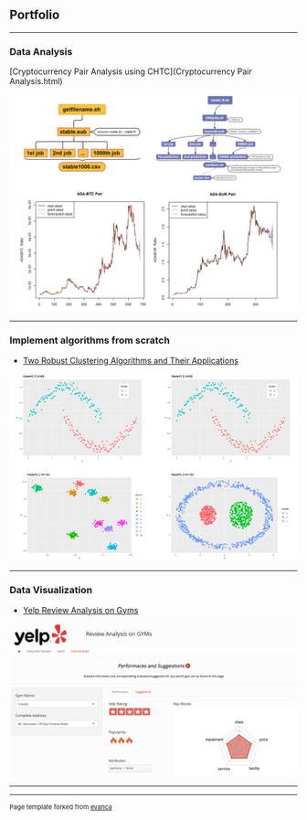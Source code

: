 ## Portfolio

---

### Data Analysis

[Cryptocurrency Pair Analysis using CHTC](Cryptocurrency Pair Analysis.html)

<img src="images/8.png?raw=true"/>

---


### Implement algorithms from scratch

- [Two Robust Clustering Algorithms and Their Applications](BIRCH.html)
<img src="images/6.png?raw=true"/>

---

### Data Visualization
- [Yelp Review Analysis on Gyms](https://sliu736.shinyapps.io/STAT628_module3/)
<img src="images/7.png?raw=true"/>

---




---
<p style="font-size:11px">Page template forked from <a href="https://github.com/evanca/quick-portfolio">evanca</a></p>
<!-- Remove above link if you don't want to attibute -->
